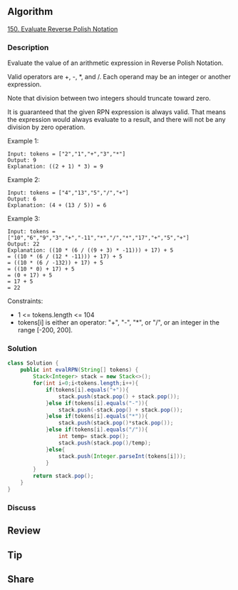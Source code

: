 ## Algorithm

[150. Evaluate Reverse Polish Notation](https://leetcode.com/problems/evaluate-reverse-polish-notation/)

### Description

Evaluate the value of an arithmetic expression in Reverse Polish Notation.

Valid operators are +, -, *, and /. Each operand may be an integer or another expression.

Note that division between two integers should truncate toward zero.

It is guaranteed that the given RPN expression is always valid. That means the expression would always evaluate to a result, and there will not be any division by zero operation.


Example 1:

```
Input: tokens = ["2","1","+","3","*"]
Output: 9
Explanation: ((2 + 1) * 3) = 9
```


Example 2:

```
Input: tokens = ["4","13","5","/","+"]
Output: 6
Explanation: (4 + (13 / 5)) = 6
```


Example 3:

```
Input: tokens = ["10","6","9","3","+","-11","*","/","*","17","+","5","+"]
Output: 22
Explanation: ((10 * (6 / ((9 + 3) * -11))) + 17) + 5
= ((10 * (6 / (12 * -11))) + 17) + 5
= ((10 * (6 / -132)) + 17) + 5
= ((10 * 0) + 17) + 5
= (0 + 17) + 5
= 17 + 5
= 22
```

Constraints:

- 1 <= tokens.length <= 104
- tokens[i] is either an operator: "+", "-", "*", or "/", or an integer in the range [-200, 200].

### Solution

```java
class Solution {
    public int evalRPN(String[] tokens) {
        Stack<Integer> stack = new Stack<>();
        for(int i=0;i<tokens.length;i++){
            if(tokens[i].equals("+")){
                stack.push(stack.pop() + stack.pop());
            }else if(tokens[i].equals("-")){
                stack.push(-stack.pop() + stack.pop());
            }else if(tokens[i].equals("*")){
                stack.push(stack.pop()*stack.pop());
            }else if(tokens[i].equals("/")){
                int temp= stack.pop();
                stack.push(stack.pop()/temp);
            }else{
                stack.push(Integer.parseInt(tokens[i]));
            }
        }
        return stack.pop();
    }
}
```

### Discuss

## Review


## Tip


## Share
